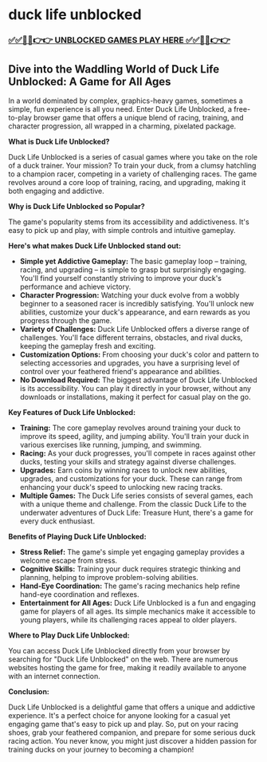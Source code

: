 # duck life unblocked

### [✅✅🔴🔴👉👉 UNBLOCKED GAMES PLAY HERE ✅✅🔴🔴👉👉](https://topstoryindia.com)

## Dive into the Waddling World of Duck Life Unblocked: A Game for All Ages

In a world dominated by complex, graphics-heavy games, sometimes a simple, fun experience is all you need. Enter Duck Life Unblocked, a free-to-play browser game that offers a unique blend of racing, training, and character progression, all wrapped in a charming, pixelated package.  

**What is Duck Life Unblocked?**

Duck Life Unblocked is a series of casual games where you take on the role of a duck trainer. Your mission? To train your duck, from a clumsy hatchling to a champion racer, competing in a variety of challenging races.  The game revolves around a core loop of training, racing, and upgrading, making it both engaging and addictive. 

**Why is Duck Life Unblocked so Popular?**

The game's popularity stems from its accessibility and addictiveness. It's easy to pick up and play, with simple controls and intuitive gameplay.  

**Here's what makes Duck Life Unblocked stand out:**

* **Simple yet Addictive Gameplay:**  The basic gameplay loop – training, racing, and upgrading – is simple to grasp but surprisingly engaging. You'll find yourself constantly striving to improve your duck's performance and achieve victory.
* **Character Progression:**  Watching your duck evolve from a wobbly beginner to a seasoned racer is incredibly satisfying. You'll unlock new abilities, customize your duck's appearance, and earn rewards as you progress through the game.
* **Variety of Challenges:**  Duck Life Unblocked offers a diverse range of challenges. You'll face different terrains, obstacles, and rival ducks, keeping the gameplay fresh and exciting.
* **Customization Options:**  From choosing your duck's color and pattern to selecting accessories and upgrades, you have a surprising level of control over your feathered friend's appearance and abilities.
* **No Download Required:**  The biggest advantage of Duck Life Unblocked is its accessibility. You can play it directly in your browser, without any downloads or installations, making it perfect for casual play on the go.

**Key Features of Duck Life Unblocked:**

* **Training:** The core gameplay revolves around training your duck to improve its speed, agility, and jumping ability. You'll train your duck in various exercises like running, jumping, and swimming.
* **Racing:**  As your duck progresses, you'll compete in races against other ducks, testing your skills and strategy against diverse challenges. 
* **Upgrades:** Earn coins by winning races to unlock new abilities, upgrades, and customizations for your duck. These can range from enhancing your duck's speed to unlocking new racing tracks.
* **Multiple Games:**  The Duck Life series consists of several games, each with a unique theme and challenge.  From the classic Duck Life to the underwater adventures of Duck Life: Treasure Hunt, there's a game for every duck enthusiast.

**Benefits of Playing Duck Life Unblocked:**

* **Stress Relief:**  The game's simple yet engaging gameplay provides a welcome escape from stress. 
* **Cognitive Skills:**  Training your duck requires strategic thinking and planning, helping to improve problem-solving abilities.
* **Hand-Eye Coordination:**  The game's racing mechanics help refine hand-eye coordination and reflexes.
* **Entertainment for All Ages:**  Duck Life Unblocked is a fun and engaging game for players of all ages.  Its simple mechanics make it accessible to young players, while its challenging races appeal to older players.

**Where to Play Duck Life Unblocked:**

You can access Duck Life Unblocked directly from your browser by searching for "Duck Life Unblocked" on the web. There are numerous websites hosting the game for free, making it readily available to anyone with an internet connection.

**Conclusion:**

Duck Life Unblocked is a delightful game that offers a unique and addictive experience. It's a perfect choice for anyone looking for a casual yet engaging game that's easy to pick up and play. So, put on your racing shoes, grab your feathered companion, and prepare for some serious duck racing action. You never know, you might just discover a hidden passion for training ducks on your journey to becoming a champion!
